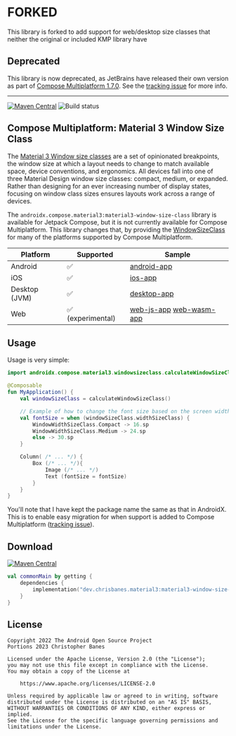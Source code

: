 # FORKED

This library is forked to add support for web/desktop size classes that neither the original or included KMP library have

## Deprecated

This library is now deprecated, as JetBrains have released their own version as part of [Compose Multiplatform 1.7.0](https://www.jetbrains.com/help/kotlin-multiplatform-dev/whats-new-compose-170.html#material3-material3-window-size-class). See the [tracking issue](https://github.com/chrisbanes/material3-windowsizeclass-multiplatform/issues/100) for more info.

---


[![Maven Central](https://img.shields.io/maven-central/v/dev.chrisbanes.material3/material3-window-size-class-multiplatform)](https://search.maven.org/search?q=g:dev.chrisbanes.material3) ![Build status](https://github.com/chrisbanes/material3-windowsizeclass-multiplatform/actions/workflows/build.yml/badge.svg)

## Compose Multiplatform: Material 3 Window Size Class

The [Material 3 Window size classes](https://m3.material.io/foundations/layout/applying-layout/window-size-classes) are a set of  opinionated breakpoints, the window size at which a layout needs to change to match available space, device conventions, and ergonomics. All devices fall into one of three Material Design window size classes: compact, medium, or expanded. Rather than designing for an ever increasing number of display states, focusing on window class sizes ensures layouts work across a range of devices.

The `androidx.compose.material3:material3-window-size-class` library is available for Jetpack Compose, but it is not currently available for Compose Multiplatform. This library changes that, by providing the [WindowSizeClass](https://developer.android.com/reference/kotlin/androidx/compose/material3/windowsizeclass/WindowSizeClass) for many of the platforms supported by Compose Multiplatform.

| Platform      | Supported        | Sample                                                                                                            |
|---------------|------------------|-------------------------------------------------------------------------------------------------------------------|
| Android       | ✅                | [android-app](https://github.com/chrisbanes/material3-windowsizeclass-multiplatform/tree/main/sample/android-app) |
| iOS           | ✅                | [ios-app](https://github.com/chrisbanes/material3-windowsizeclass-multiplatform/tree/main/sample/ios-app)         |
| Desktop (JVM) | ✅                | [desktop-app](https://github.com/chrisbanes/material3-windowsizeclass-multiplatform/tree/main/sample/desktop-app) |
| Web           | ✅ (experimental) | [web-js-app](https://github.com/chrisbanes/material3-windowsizeclass-multiplatform/tree/main/sample/web-js-app) [web-wasm-app](https://github.com/chrisbanes/material3-windowsizeclass-multiplatform/tree/main/sample/web-wasm-app)         |

## Usage

Usage is very simple:

```kotlin
import androidx.compose.material3.windowsizeclass.calculateWindowSizeClass

@Composable
fun MyApplication() {
    val windowSizeClass = calculateWindowSizeClass()

    // Example of how to change the font size based on the screen width
    val fontSize = when (windowSizeClass.widthSizeClass) {
        WindowWidthSizeClass.Compact -> 16.sp
        WindowWidthSizeClass.Medium -> 24.sp
        else -> 30.sp
    }

    Column( /* ... */) {
        Box (/* ... */){
            Image (/* ... */)
            Text (fontSize = fontSize)
        }
    }
}
```

You'll note that I have kept the package name the same as that in AndroidX. This is to enable easy migration for when support is added to Compose Multiplatform ([tracking issue](https://github.com/JetBrains/compose-multiplatform/issues/2404)).

## Download

[![Maven Central](https://img.shields.io/maven-central/v/dev.chrisbanes.material3/material3-window-size-class-multiplatform)](https://central.sonatype.com/namespace/dev.chrisbanes.material3)

```kotlin
val commonMain by getting {
    dependencies {
        implementation("dev.chrisbanes.material3:material3-window-size-class-multiplatform:0.5.0")
    }
}
```

## License

```
Copyright 2022 The Android Open Source Project
Portions 2023 Christopher Banes

Licensed under the Apache License, Version 2.0 (the "License");
you may not use this file except in compliance with the License.
You may obtain a copy of the License at

    https://www.apache.org/licenses/LICENSE-2.0

Unless required by applicable law or agreed to in writing, software
distributed under the License is distributed on an "AS IS" BASIS,
WITHOUT WARRANTIES OR CONDITIONS OF ANY KIND, either express or implied.
See the License for the specific language governing permissions and
limitations under the License.
```
